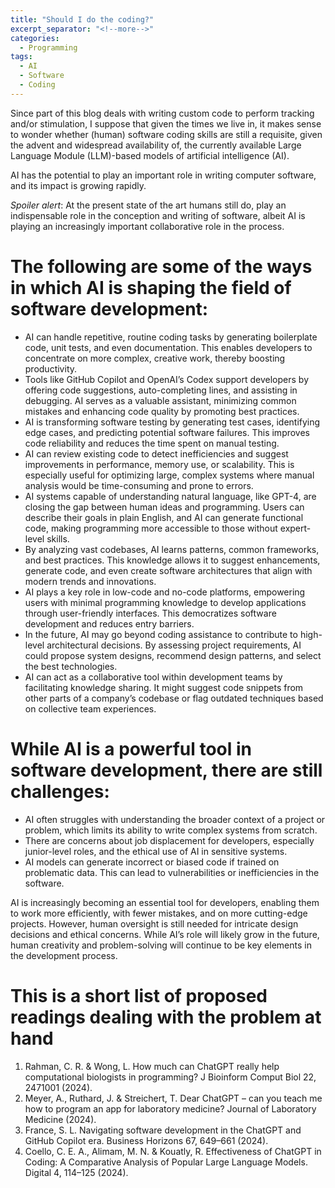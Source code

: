 ```yaml
---
title: "Should I do the coding?"
excerpt_separator: "<!--more-->"
categories:
  - Programming
tags:
  - AI
  - Software
  - Coding
---
```


Since part of this blog deals with writing custom code to perform
tracking and/or stimulation, I suppose that given the times we live
in, it makes sense to wonder whether (human) software coding skills
are still a requisite, given the advent and widespread availability
of, the currently available Large Language Module (LLM)-based models
of artificial intelligence (AI).

<!--more-->

AI has the potential to play an important role in writing computer
software, and its impact is growing rapidly.  
  
*Spoiler alert*: At the present state of the art humans still do, play
an indispensable role in the conception and writing of software,
albeit AI is playing an increasingly important collaborative role in
the process.  


# The following are some of the ways in which AI is shaping the field of software development:

-   AI can handle repetitive, routine coding tasks by generating
    boilerplate code, unit tests, and even documentation. This enables
    developers to concentrate on more complex, creative work, thereby
    boosting productivity.
-   Tools like GitHub Copilot and OpenAI’s Codex support developers by
    offering code suggestions, auto-completing lines, and assisting in
    debugging. AI serves as a valuable assistant, minimizing common
    mistakes and enhancing code quality by promoting best practices.
-   AI is transforming software testing by generating test cases,
    identifying edge cases, and predicting potential software
    failures. This improves code reliability and reduces the time spent
    on manual testing.
-   AI can review existing code to detect inefficiencies and suggest
    improvements in performance, memory use, or scalability. This is
    especially useful for optimizing large, complex systems where manual
    analysis would be time-consuming and prone to errors.
-   AI systems capable of understanding natural language, like GPT-4,
    are closing the gap between human ideas and programming. Users can
    describe their goals in plain English, and AI can generate
    functional code, making programming more accessible to those without
    expert-level skills.
-   By analyzing vast codebases, AI learns patterns, common frameworks,
    and best practices. This knowledge allows it to suggest
    enhancements, generate code, and even create software architectures
    that align with modern trends and innovations.
-   AI plays a key role in low-code and no-code platforms, empowering
    users with minimal programming knowledge to develop applications
    through user-friendly interfaces. This democratizes software
    development and reduces entry barriers.
-   In the future, AI may go beyond coding assistance to contribute to
    high-level architectural decisions. By assessing project
    requirements, AI could propose system designs, recommend design
    patterns, and select the best technologies.
-   AI can act as a collaborative tool within development teams by
    facilitating knowledge sharing. It might suggest code snippets from
    other parts of a company’s codebase or flag outdated techniques
    based on collective team experiences.


# While AI is a powerful tool in software development, there are still challenges:

-   AI often struggles with understanding the broader context of a
    project or problem, which limits its ability to write complex
    systems from scratch.
-   There are concerns about job displacement for developers, especially
    junior-level roles, and the ethical use of AI in sensitive systems.
-   AI models can generate incorrect or biased code if trained on
    problematic data. This can lead to vulnerabilities or inefficiencies
    in the software.

  
AI is increasingly becoming an essential tool for developers, enabling
them to work more efficiently, with fewer mistakes, and on more
cutting-edge projects. However, human oversight is still needed for
intricate design decisions and ethical concerns. While AI’s role will
likely grow in the future, human creativity and problem-solving will
continue to be key elements in the development process.  


# This is a short list of proposed readings dealing with the problem at hand

1.  Rahman, C. R. & Wong, L. How much can ChatGPT really help
    computational biologists in programming? J Bioinform Comput Biol
    22, 2471001 (2024).
2.  Meyer, A., Ruthard, J. & Streichert, T. Dear ChatGPT – can you
    teach me how to program an app for laboratory medicine? Journal of
    Laboratory Medicine (2024).
3.  France, S. L. Navigating software development in the ChatGPT and
    GitHub Copilot era. Business Horizons 67, 649–661 (2024).
4.  Coello, C. E. A., Alimam, M. N. & Kouatly, R. Effectiveness of
    ChatGPT in Coding: A Comparative Analysis of Popular Large Language
    Models. Digital 4, 114–125 (2024).

